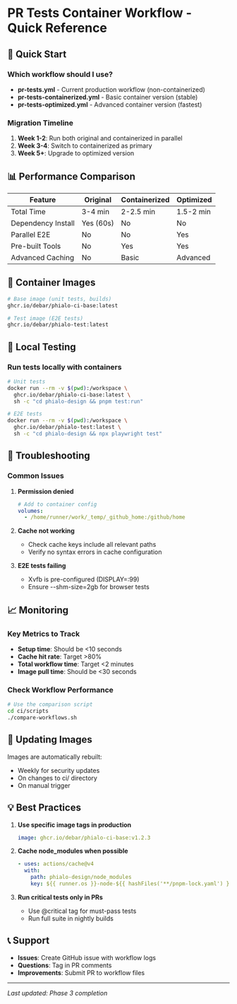 # PR Tests Container Workflow - Quick Reference

## 🚀 Quick Start

### Which workflow should I use?

- **pr-tests.yml** - Current production workflow (non-containerized)
- **pr-tests-containerized.yml** - Basic container version (stable)
- **pr-tests-optimized.yml** - Advanced container version (fastest)

### Migration Timeline

1. **Week 1-2**: Run both original and containerized in parallel
2. **Week 3-4**: Switch to containerized as primary
3. **Week 5+**: Upgrade to optimized version

## 📊 Performance Comparison

| Feature | Original | Containerized | Optimized |
|---------|----------|---------------|-----------|
| Total Time | 3-4 min | 2-2.5 min | 1.5-2 min |
| Dependency Install | Yes (60s) | No | No |
| Parallel E2E | No | No | Yes |
| Pre-built Tools | No | Yes | Yes |
| Advanced Caching | No | Basic | Advanced |

## 🐳 Container Images

```bash
# Base image (unit tests, builds)
ghcr.io/debar/phialo-ci-base:latest

# Test image (E2E tests)
ghcr.io/debar/phialo-test:latest
```

## 🔧 Local Testing

### Run tests locally with containers

```bash
# Unit tests
docker run --rm -v $(pwd):/workspace \
  ghcr.io/debar/phialo-ci-base:latest \
  sh -c "cd phialo-design && pnpm test:run"

# E2E tests
docker run --rm -v $(pwd):/workspace \
  ghcr.io/debar/phialo-test:latest \
  sh -c "cd phialo-design && npx playwright test"
```

## 🐛 Troubleshooting

### Common Issues

1. **Permission denied**
   ```yaml
   # Add to container config
   volumes:
     - /home/runner/work/_temp/_github_home:/github/home
   ```

2. **Cache not working**
   - Check cache keys include all relevant paths
   - Verify no syntax errors in cache configuration

3. **E2E tests failing**
   - Xvfb is pre-configured (DISPLAY=:99)
   - Ensure --shm-size=2gb for browser tests

## 📈 Monitoring

### Key Metrics to Track

- **Setup time**: Should be <10 seconds
- **Cache hit rate**: Target >80%
- **Total workflow time**: Target <2 minutes
- **Image pull time**: Should be <30 seconds

### Check Workflow Performance

```bash
# Use the comparison script
cd ci/scripts
./compare-workflows.sh
```

## 🔄 Updating Images

Images are automatically rebuilt:
- Weekly for security updates
- On changes to ci/ directory
- On manual trigger

## 💡 Best Practices

1. **Use specific image tags in production**
   ```yaml
   image: ghcr.io/debar/phialo-ci-base:v1.2.3
   ```

2. **Cache node_modules when possible**
   ```yaml
   - uses: actions/cache@v4
     with:
       path: phialo-design/node_modules
       key: ${{ runner.os }}-node-${{ hashFiles('**/pnpm-lock.yaml') }}
   ```

3. **Run critical tests only in PRs**
   - Use @critical tag for must-pass tests
   - Run full suite in nightly builds

## 📞 Support

- **Issues**: Create GitHub issue with workflow logs
- **Questions**: Tag in PR comments
- **Improvements**: Submit PR to workflow files

---

*Last updated: Phase 3 completion*